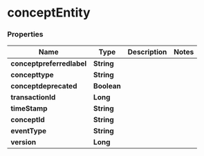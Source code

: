   # conceptEntity
  
  ### Properties
 Name | Type | Description | Notes
 ------------ | ------------- | ------------- | -------------
**conceptpreferredlabel** | **String** | | 
**concepttype** | **String** |  | 
**conceptdeprecated** | **Boolean** |  | 
**transactionId** | **Long** |  | 
**timeStamp** | **String** |  | 
**conceptId** | **String** |  | 
**eventType** | **String** |  | 
**version** | **Long** |  | 
     
     
    


